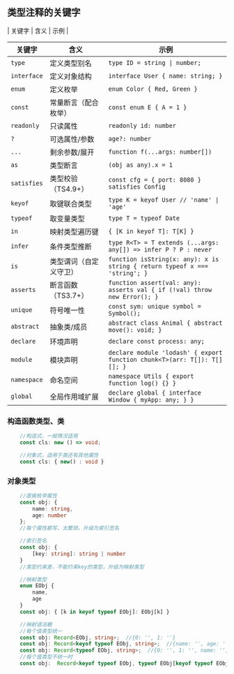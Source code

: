 ## 类型注释的关键字

| 关键字 | 含义 | 示例 |

| 关键字      | 含义                   | 示例                                                                       |
| ----------- | ---------------------- | -------------------------------------------------------------------------- |
| `type`      | 定义类型别名           | `type ID = string \| number;`                                              |
| `interface` | 定义对象结构           | `interface User { name: string; }`                                         |
| `enum`      | 定义枚举               | `enum Color { Red, Green }`                                                |
| `const`     | 常量断言（配合枚举）   | `const enum E { A = 1 }`                                                   |
| `readonly`  | 只读属性               | `readonly id: number`                                                      |
| `?`         | 可选属性/参数          | `age?: number`                                                             |
| `...`       | 剩余参数/展开          | `function f(...args: number[])`                                            |
| `as`        | 类型断言               | `(obj as any).x = 1`                                                       |
| `satisfies` | 类型校验（TS4.9+）     | `const cfg = { port: 8080 } satisfies Config`                              |
| `keyof`     | 取键联合类型           | `type K = keyof User // 'name' \| 'age'`                                   |
| `typeof`    | 取变量类型             | `type T = typeof Date`                                                     |
| `in`        | 映射类型遍历键         | `{ [K in keyof T]: T[K] }`                                                 |
| `infer`     | 条件类型推断           | `type R<T> = T extends (...args: any[]) => infer P ? P : never`            |
| `is`        | 类型谓词（自定义守卫） | `function isString(x: any): x is string { return typeof x === 'string'; }` |
| `asserts`   | 断言函数（TS3.7+）     | `function assert(val: any): asserts val { if (!val) throw new Error(); }`  |
| `unique`    | 符号唯一性             | `const sym: unique symbol = Symbol();`                                     |
| `abstract`  | 抽象类/成员            | `abstract class Animal { abstract move(): void; }`                         |
| `declare`   | 环境声明               | `declare const process: any;`                                              |
| `module`    | 模块声明               | `declare module 'lodash' { export function chunk<T>(arr: T[]): T[][]; }`   |
| `namespace` | 命名空间               | `namespace Utils { export function log() {} }`                             |
| `global`    | 全局作用域扩展         | `declare global { interface Window { myApp: any; } }`                      |

### 构造函数类型、类
```ts
    //构造式，一般情况适用
    const cls: new () => void;

    //对象式，适用于类还有其他属性
    const cls: { new() : void }

```


### 对象类型

```ts
    //直接枚举属性
    const obj: {
        name: string,
        age: number
    };
    //每个属性都写，太繁琐，升级为索引签名

    //索引签名
    const obj: {
        [key: string]: string | number
    }
    //类型约束差，不能约束key的类型，升级为映射类型

    //映射类型
    enum EObj {
        name,
        age
    }
    const obj: { [k in keyof typeof EObj]: EObj[k] }

    //映射语法糖
    //每个值类型统一
    const obj: Record<EObj, string>;  //{0: '', 1: ''}
    const obj: Record<keyof typeof EObj, string>;  //{name: '', age: ''}
    const obj: Record<typeof EObj, string>;  //{0: '', 1: '', name: '', age: ''}
    //每个值类型不统一时
    const obj:  Record<keyof typeof EObj, typeof EObj[keyof typeof EObj]>;  //{name: 0, age: 1}
```